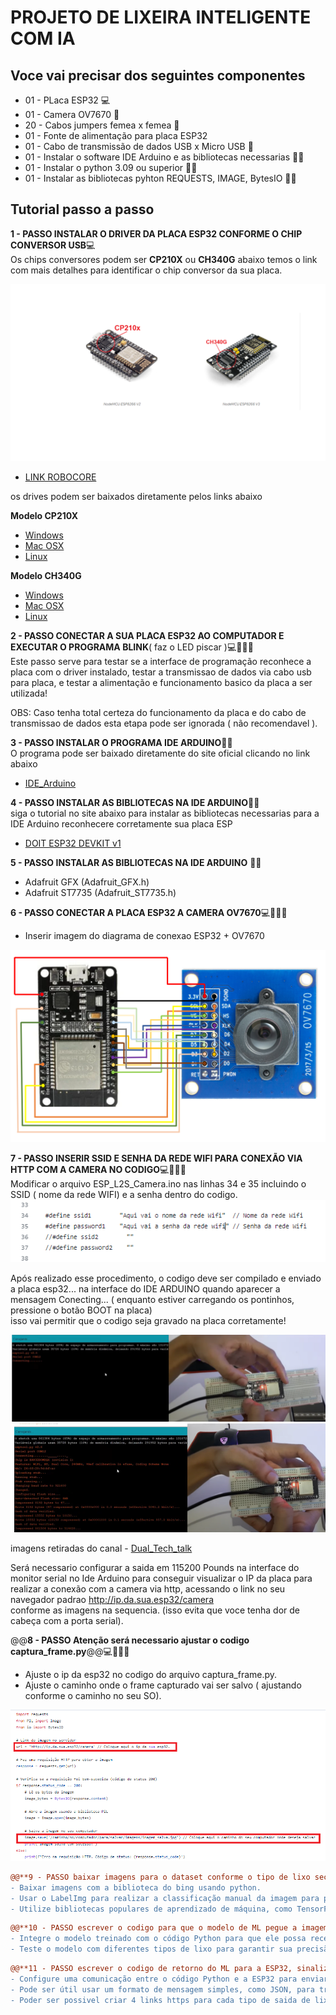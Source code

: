 # PROJETO DE LIXEIRA INTELIGENTE COM IA

## Voce vai precisar dos seguintes componentes

- 01 - PLaca ESP32  💻
- 01 - Camera OV7670 📸
- 20 - Cabos jumpers femea x femea 🔌
- 01 - Fonte de alimentação para placa ESP32
- 01 - Cabo de transmissão de dados USB x Micro USB 🔌
- 01 - Instalar o software IDE Arduino e as bibliotecas necessarias 👨‍💻
- 01 - Instalar o python 3.09 ou superior 👨‍💻
- 01 - Instalar as bibliotecas pyhton REQUESTS, IMAGE, BytesIO 👨‍💻

## Tutorial passo a passo

**1 - PASSO INSTALAR O DRIVER DA PLACA ESP32 CONFORME O CHIP CONVERSOR USB**💻   
Os chips conversores podem ser **CP210X** ou **CH340G**   abaixo temos o link com mais detalhes para identificar 
o chip conversor da sua placa.

<img src="src/imagens/conversor_usb_esp32.png" alt="Minha Figura">

- [LINK ROBOCORE](https://www.robocore.net/tutoriais/instalando-driver-do-nodemcu?gad_source=1&gclid=CjwKCAiA1-6sBhAoEiwArqlGPoSBKq6nlbg5s1_0agZqCzmkurMGCsVrqhLdadiycJBM9h4euCjFcxoCx_YQAvD_BwE)

os drives podem ser baixados diretamente pelos links abaixo 

**Modelo CP210X**  
- [Windows](https://s3-sa-east-1.amazonaws.com/robocore-tutoriais/163/CP210x_Windows_Drivers.zip)  
- [Mac OSX](https://s3-sa-east-1.amazonaws.com/robocore-tutoriais/163/CP210x_Mac_OSX_VCP_Driver.zip)  
- [Linux](https://s3-sa-east-1.amazonaws.com/robocore-tutoriais/163/CP210x_Linux_2.6.x_VCP_Driver_Source.zip)

**Modelo CH340G**  
- [Windows](https://s3-sa-east-1.amazonaws.com/robocore-tutoriais/163/CH341SER_WINDOWS.zip)  
- [Mac OSX](https://s3-sa-east-1.amazonaws.com/robocore-tutoriais/163/CH341SER_MAC.ZIP)  
- [Linux](https://s3-sa-east-1.amazonaws.com/robocore-tutoriais/163/CH341SER_LINUX.ZIP)




**2 - PASSO CONECTAR A SUA PLACA ESP32 AO COMPUTADOR E EXECUTAR O PROGRAMA BLINK**( faz o LED piscar )💻👨‍💻🔌  
Este passo serve para testar se a interface de programação reconhece a placa com o driver instalado,  testar a transmissao de dados 
via cabo usb para placa, e testar a alimentação e funcionamento basico da placa a ser utilizada!

OBS: Caso tenha total certeza do funcionamento da placa e do cabo de transmissao de dados esta etapa pode ser ignorada ( não recomendavel ).



**3 - PASSO INSTALAR O PROGRAMA IDE ARDUINO**👨‍💻  
O programa pode ser baixado diretamente do site oficial clicando no link abaixo    
- [IDE_Arduino](https://www.arduino.cc/en/software)



**4 - PASSO INSTALAR AS BIBLIOTECAS NA IDE ARDUINO**👨‍💻  
siga o tutorial no site abaixo para instalar as bibliotecas necessarias para a IDE Arduino reconhecere corretamente sua placa ESP   
- [DOIT ESP32 DEVKIT v1](https://lobodarobotica.com/blog/como-instalar-esp32-ide-arduino/)  



**5 - PASSO INSTALAR AS BIBLIOTECAS NA IDE ARDUINO** 👨‍💻
- Adafruit GFX (Adafruit_GFX.h) 
- Adafruit ST7735 (Adafruit_ST7735.h)



 **6 - PASSO CONECTAR A PLACA ESP32 A CAMERA OV7670**💻👨‍💻🔌
 - Inserir imagem do diagrama de conexao ESP32 + OV7670
<img src="src/imagens/diagramacao.png" alt="Minha Figura">


  **7 - PASSO INSERIR SSID E SENHA DA REDE WIFI PARA CONEXÃO VIA HTTP COM A CAMERA NO CODIGO**💻👨‍💻🔌  
  Modificar o arquivo ESP_L2S_Camera.ino nas linhas 34 e 35   incluindo o SSID ( nome da rede WIFI) e a senha dentro do codigo.  
<img src="src/imagens/nswifi.png" alt="Minha Figura">
  
Após realizado esse procedimento, o codigo deve ser compilado e enviado a placa esp32... na interface do IDE ARDUINO
quando aparecer a mensagem Conecting... ( enquanto estiver carregando os pontinhos, pressione o botão BOOT na placa)  
isso vai permitir que o codigo seja gravado na placa corretamente!  

<img src="src/imagens/DualtechTalk.png" alt="Minha Figura">
<img src="src/imagens/DualtechTalk2.png" alt="Minha Figura">

imagens retiradas do canal - [Dual_Tech_talk](https://www.youtube.com/@duotechtalk)

Será necessario configurar a saida em 115200 Pounds na interface do monitor serial no Ide Arduino para conseguir visualizar o IP da placa
para realizar a conexão com a camera via http, acessando o link no seu navegador padrao http://ip.da.sua.esp32/camera  
conforme as imagens na sequencia. (isso evita que voce tenha dor de cabeça com a porta serial).  



@@**8 - PASSO Atenção será necessario ajustar o codigo captura_frame.py**@@💻👨‍💻🔌  
- Ajuste o ip da esp32 no codigo do arquivo captura_frame.py.
- Ajuste o caminho onde o frame capturado vai ser salvo ( ajustando conforme o caminho no seu SO).

<img src="src/imagens/Capturapyframe.png" alt="Minha Figura">
  

  
```diff
@@**9 - PASSO baixar imagens para o dataset conforme o tipo de lixo seco, organico,papel,metal**@@💻👨‍💻🔌
- Baixar imagens com a biblioteca do bing usando python.
- Usar o LabelImg para realizar a classificação manual da imagem para pré-treinamento dos dados com YOLO. 
- Utilize bibliotecas populares de aprendizado de máquina, como TensorFlow ou PyTorch, para criar e treinar seu modelo.
```

```diff
@@**10 - PASSO escrever o codigo para que o modelo de ML pegue a imagem da camera e a classifique**@@💻👨‍💻🔌  
- Integre o modelo treinado com o código Python para que ele possa receber imagens da câmera e fornecer classificações.
- Teste o modelo com diferentes tipos de lixo para garantir sua precisão.
```

```diff
@@**11 - PASSO escrever o codigo de retorno do ML para a ESP32, sinalizando a classificação do lixo obtida**@@💻👨‍💻🔌  
- Configure uma comunicação entre o código Python e a ESP32 para enviar a classificação de volta.  
- Pode ser útil usar um formato de mensagem simples, como JSON, para transmitir as informações.
- Poder ser possivel criar 4 links https para cada tipo de saida de lixo. e uma para uma saida não identificada! 
```
